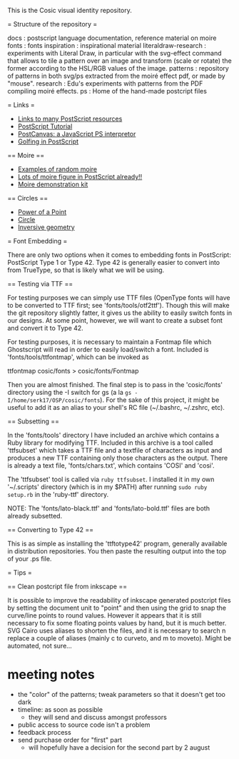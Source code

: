 This is the Cosic visual identity repository.

= Structure of the repository =


docs
:    postscript language documentation, reference material on moire
fonts
:    fonts
inspiration
:    inspirational material
literaldraw-research
:    experiments with Literal Draw, in particular with the svg-effect command that allows to tile a pattern over an image and transform (scale or rotate) the former according to the HSL/RGB values of the image.
patterns
:   repository of patterns in both svg/ps extracted from the moiré effect pdf, or made by "mouse".
research
:   Edu's experiments with patterns from the PDF compiling moiré effects.
ps
:   Home of the hand-made postcript files


= Links =

* [Links to many PostScript resources](http://www.inkguides.com/postscript-programming.asp)
* [PostScript Tutorial](http://www.tailrecursive.org/postscript/postscript.html)
* [PostCanvas: a JavaScript PS interpretor](http://www.feiri.de/pcan/)
* [Golfing in PostScript](https://sites.google.com/site/codegolfingtips/Postscript)

== Moire ==

* [Examples of random moire](http://4z.com/people/emin-gabrielyan/public/070212-random-moire/)
* [Lots of moire figure in PostScript already!!](http://diwww.epfl.ch/w3lsp/books/moire/figs1.html)
* [Moire demonstration kit](http://diwww.epfl.ch/w3lsp/books/moire/kit1.html) 

== Circles ==

* [Power of a Point](http://en.wikipedia.org/wiki/File:E8PetrieFull.svg)
* [Circle](http://en.wikipedia.org/wiki/Circle)
* [Inversive geometry](http://en.wikipedia.org/wiki/Inversive_geometry)


= Font Embedding =

There are only two options when it comes to embedding fonts in PostScript: PostScript Type 1 or Type 42. Type 42 is generally easier to convert into from TrueType, so that is likely what we will be using.

== Testing via TTF ==

For testing purposes we can simply use TTF files (OpenType fonts will have to be converted to TTF first; see 'fonts/tools/otf2ttf'). Though this will make the git repository slightly fatter, it gives us the ability to easily switch fonts in our designs. At some point, however, we will want to create a subset font and convert it to Type 42.

For testing purposes, it is necessary to maintain a Fontmap file which Ghostscript will read in order to easily load/switch a font. Included is 'fonts/tools/ttfontmap', which can be invoked as

  ttfontmap cosic/fonts > cosic/fonts/Fontmap

Then you are almost finished. The final step is to pass in the 'cosic/fonts' directory using the -I switch for gs (a la `gs -I/home/serk17/OSP/cosic/fonts`). For the sake of this project, it might be useful to add it as an alias to your shell's RC file (~/.bashrc, ~/.zshrc, etc).

== Subsetting ==

In the 'fonts/tools' directory I have included an archive which contains a Ruby library for modifying TTF. Included in this archive is a tool called 'ttfsubset' which takes a TTF file and a textfile of characters as input and produces a new TTF containing only those characters as the output. There is already a text file, 'fonts/chars.txt', which contains 'COSI' and 'cosi'. 

The 'ttfsubset' tool is called via `ruby ttfsubset`. I installed it in my own '~/.scripts' directory (which is in my $PATH) after running `sudo ruby setup.rb` in the 'ruby-ttf' directory.

NOTE: The 'fonts/lato-black.ttf' and 'fonts/lato-bold.ttf' files are both already subsetted.

== Converting to Type 42 ==

This is as simple as installing the 'ttftotype42' program, generally available in distribution repositories. You then paste the resulting output into the top of your .ps file.

= Tips = 

== Clean postcript file from inkscape == 

It is possible to improve the readability of inkscape generated postcript files by setting the document unit to "point" and then using the grid to snap the curve/line points to round values. However it appears that it is still necessary to fix some floating points values by hand, but it is much better. SVG Cairo uses aliases to shorten the files, and it is necessary to search n replace a couple of aliases (mainly c to curveto, and m to moveto). Might be automated, not sure...
# meeting notes

- the "color" of the patterns; tweak parameters so that it doesn't get too dark
- timeline: as soon as possible
  - they will send and discuss amongst professors
- public access to source code isn't a problem
- feedback process
- send purchase order for "first" part
	- will hopefully have a decision for the second part by 2 august
	
